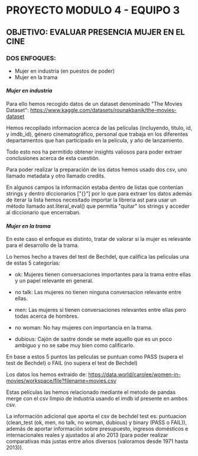# PROYECTO MODULO 4 - EQUIPO 3

## OBJETIVO: EVALUAR PRESENCIA MUJER EN EL CINE

### DOS ENFOQUES:

- Mujer en industria (en puestos de poder)
- Mujer en la trama

#### ***Mujer en industria***

Para ello hemos recogido datos de un dataset denominado "The Movies Dataset": https://www.kaggle.com/datasets/rounakbanik/the-movies-dataset

Hemos recopilado informacion acerca de las películas (incluyendo, titulo, id, y imdb_id), género cinematográfico, personal que trabaja en los diferentes departamentos que han participado en la película, y año de lanzamiento.  

Todo esto nos ha permitido obtener insights valiosos para poder extraer conclusiones acerca de esta cuestión. 

Para poder realizar la preparación de los datos hemos usado dos csv, uno llamado metadata y otro llamado credits. 

En algunos campos la información estaba dentro de listas que contenian strings y dentro diccionarios ["{}"] por lo que para extraer los datos además de iterar la lista hemos necesitado importar la libreria ast para usar un método llamado ast.literal_eval() que permitia "quitar" los strings y acceder al diccionario que encerraban.  



#### ***Mujer en la trama***

En este caso el enfoque es distinto, tratar de valorar si la mujer es relevante para el desarrollo de la trama. 

Lo hemos hecho a traves del test de Bechdel, que califica las peliculas una de estas 5 categorías:

- ok: Mujeres tienen conversaciones importantes para la trama entre ellas y un papel relevante en general. 

- no talk: Las mujeres no tienen ninguna conversacion relevante entre ellas. 

- men: Las mujeres sí tienen conversaciones relevantes entre ellas pero todas acerca de hombres. 

- no woman: No hay mujeres con importancia en la trama. 

- dubious: Cajón de sastre donde se mete aquello que es un poco ambiguo y no se sabe muy bien como calificarlo. 

En base a estos 5 puntos las peliculas se puntuan como PASS (supera el test de Bechdel) o FAIL (no supera el test de Bechdel)

Los datos los hemos extraido de: https://data.world/carolee/women-in-movies/workspace/file?filename=movies.csv

Estas películas las hemos relacionado mediante el metodo de pandas merge con el csv limpio de industria usando el imdb id presente en ambos csv. 

La información adicional que aporta el csv de bechdel test es: puntuacion (clean_test (ok, men, no talk, no woman, dubious) y binary (PASS o FAIL)), además de aportar información sobre presupuesto, ingresos domésticos e internacionales reales y ajustados al año 2013 (para poder realizar comparativas más justas entre años diversos (valoramos desde 1971 hasta 2013)).



